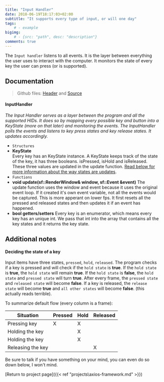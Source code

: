 ```yaml
---
title: "Input Handler"
date: 2018-06-19T18:17:03+02:00
subtitle: "It supports every type of input, or will one day"
tags: 
    # - example
bigimg: 
    # - {src: "path", desc: "description"}
comments: true
---
```

The `Input handler` listens to all events. It is the layer between everything the user uses to interact with the computer. It monitors the state of every key the user can press (or is supported). 
<!--more-->

## Documentation
> Github files: [Header](https://github.com/antjowie/Axios-framework/blob/master/include/Axios/InputHandler.h) and [Source](https://github.com/antjowie/Axios-framework/blob/master/src/Axios/InputHandler.cpp)

#### InputHandler
_The Input Handler serves as a layer between the program and all the supported HIDs. It does so by mapping every possible key and button into a KeyState (more on that later) and monitoring the events. The InputHandler polls the events and listens to key press states and key release states. It updates accordingly._

- `Structures` 
- **KeyState**  
    Every key has an KeyState instance. A KeyState keeps track of the state of the key, it has three booleans. isPressed, isHold and isReleased. These three values are updated in the update function. [Read below for more information about the way states are updates](#deciding-the-state-of-a-key).
- `Functions`
- **void update(sf::RenderWindow& window, sf::Event &event)**
    The update function uses the window and event because it uses the original event loop. If it created it's own event variable, not all the events would be captured. This is more apperant on lower fps. It first resets all the pressed and released states and then updates it if an event has happened.
- **bool getters/setters**
    Every key is an enumerator, which means every key has an unique int. We pass that int into the array that contains all the key states and it returns the key state. 


## Additional notes
#### Deciding the state of a key
Input items have three states, `pressed`, `hold`, `released`. The program checks if a key is pressed and will check if the `hold state` is **true**. If the `hold state` is **true**, the `hold state` will remain **true**. If the `hold state` is **false**, the `hold state` and `pressed state` will turn **true**.  After every frame, the `pressed state` and `released state` will become **false**. If a key is released, the `release state` will become **true** and `all other states` will become **false**. (this actually reads terrible).

To summarize default flow (every column is a frame):

| Situation         | Pressed | Hold | Released |
| ----------------- | ------- | ---- | -------- |
| Pressing key      | X       | X    |          |
| Holding the key   |         | X    |          |
| Holding the key   |         | X    |          |
| Releasing the key |         |      | X        |

Be sure to talk if you have something on your mind, you can even do so down below, I won't mind.

[Return to project page]({{< ref "projects\axios-framework.md" >}})
